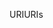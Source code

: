 <span data-ttu-id="23d89-101">URI</span><span class="sxs-lookup"><span data-stu-id="23d89-101">URIs</span></span>